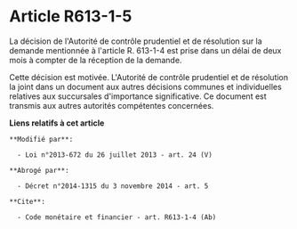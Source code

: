 # Article R613-1-5

La décision de l'Autorité de contrôle prudentiel et de résolution sur la demande mentionnée à l'article R. 613-1-4 est prise
dans un délai de deux mois à compter de la réception de la demande. 

Cette décision est motivée. L'Autorité de contrôle prudentiel et de résolution la joint dans un document aux autres décisions
communes et individuelles relatives aux succursales d'importance significative. Ce document est transmis aux autres autorités
compétentes concernées.

**Liens relatifs à cet article**

	**Modifié par**:

	  - Loi n°2013-672 du 26 juillet 2013 - art. 24 (V)

	**Abrogé par**:

	  - Décret n°2014-1315 du 3 novembre 2014 - art. 5

	**Cite**:

	  - Code monétaire et financier - art. R613-1-4 (Ab)
